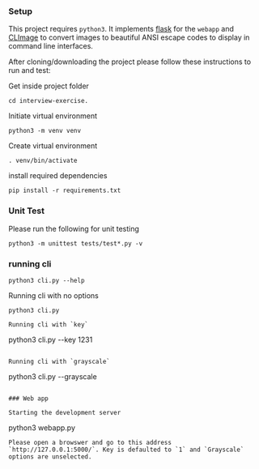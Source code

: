 ### Setup
This project requires `python3`. It implements [flask](https://flask.palletsprojects.com/en/3.0.x/) for the `webapp` and [CLImage](https://github.com/pnappa/CLImage) to convert images to beautiful ANSI escape codes to display in command line interfaces.

After cloning/downloading the project please follow these instructions to run and test:

Get inside project folder 

```
cd interview-exercise.
```

Initiate virtual environment
```
python3 -m venv venv
```

Create virtual environment
```
. venv/bin/activate
```

install required dependencies
```
pip install -r requirements.txt
```

### Unit Test

Please run the following for unit testing
```
python3 -m unittest tests/test*.py -v
```

### running cli
```
python3 cli.py --help
```

Running cli with no options
```
python3 cli.py

Running cli with `key`
```
python3 cli.py --key 1231
```

Running cli with `grayscale`
```
python3 cli.py --grayscale
```

### Web app

Starting the development server 
```
python3 webapp.py 
```
Please open a browswer and go to this address `http://127.0.0.1:5000/`. Key is defaulted to `1` and `Grayscale` options are unselected. 
